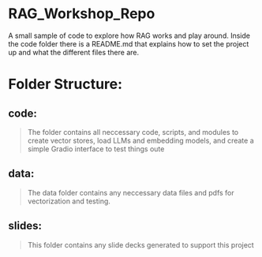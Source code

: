 # RAG_Workshop_Repo
A small sample of code to explore how RAG works and play around. Inside the code folder there is a README.md that explains how to set the project up and what the different files there are. 

# Folder Structure:

## code:
> The folder contains all neccessary code, scripts, and modules to create vector stores, load LLMs and embedding models, and create a simple Gradio interface to test things oute

## data: 
> The data folder contains any neccessary data files and pdfs for vectorization and testing.

## slides:
> This folder contains any slide decks generated to support this project
